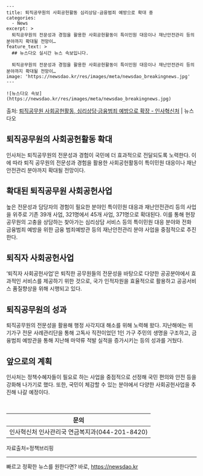     ---
    title: 퇴직공무원의 사회공헌활동 심리상담·금융범죄 예방으로 확대 중
    categories:
      - News
    excerpt: >
      퇴직공무원의 전문성과 경험을 활용한 사회공헌활동이 특이민원 대응이나 재난안전관리 등의 분야까지 확대될 전망이…
    feature_text: >
      ## 뉴스다오 실시간 뉴스 속보입니다.
    
      퇴직공무원의 전문성과 경험을 활용한 사회공헌활동이 특이민원 대응이나 재난안전관리 등의 분야까지 확대될 전망이…
    image: 'https://newsdao.kr/res/images/meta/newsdao_breakingnews.jpg'
    ---
    
    ![뉴스다오 속보](https://newsdao.kr/res/images/meta/newsdao_breakingnews.jpg)

<p>출처: <a href="https://newsdao.kr/2982" rel="dofollow">퇴직공무원 사회공헌활동, 심리상담·금융범죄 예방으로 확장 - 인사혁신처</a> | 뉴스다오</p>

<h2 data-ke-size="size26">퇴직공무원의 사회공헌활동 확대</h2>
<p data-ke-size="size16">인사처는 퇴직공무원의 전문성과 경험이 국민에 더 효과적으로 전달되도록 노력한다. 이에 따라 퇴직 공무원의 전문성과 경험을 활용한 사회공헌활동이 특이민원 대응이나 재난안전관리 분야까지 확대될 전망이다.</p>

<h2 data-ke-size="size26">확대된 퇴직공무원 사회공헌사업</h2>
<p data-ke-size="size16">높은 전문성과 담당자의 경험이 필요한 분야인 특이민원 대응과 재난안전관리 등의 사업을 위주로 기존 39개 사업, 321명에서 45개 사업, 371명으로 확대된다. 이를 통해 현장 공무원의 고충을 상담하는 찾아가는 심리상담 서비스 등의 특이민원 대응 분야와 전화 금융범죄 예방을 위한 금융 범죄예방관 등의 재난안전관리 분야 사업을 중점적으로 추진한다.</p>

<h2 data-ke-size="size26">퇴직자 사회공헌사업</h2>
<p data-ke-size="size16">‘퇴직자 사회공헌사업’은 퇴직한 공무원들의 전문성을 바탕으로 다양한 공공분야에서 효과적인 서비스를 제공하기 위한 것으로, 국가 인적자원을 효율적으로 활용하고 공공서비스 품질향상을 위해 시행되고 있다.</p>

<h2 data-ke-size="size26">퇴직공무원의 성과</h2>
<p data-ke-size="size16">퇴직공무원의 전문성을 활용해 행정 사각지대 해소를 위해 노력해 왔다. 지난해에는 위기가구 전문 사례관리단을 통해 고독사 직전이었던 1인 가구 주민의 생명을 구조하고, 금융범죄 예방관을 통해 지난해 마약류 적발 실적을 증가시키는 등의 성과를 거뒀다.</p>

<h2 data-ke-size="size26">앞으로의 계획</h2>
<p data-ke-size="size16">인사처는 정책수혜자들이 필요로 하는 사업을 중점적으로 선정해 국민 편의와 안전 등을 강화해 나가기로 했다. 또한, 국민이 체감할 수 있는 분야에서 다양한 사회공헌사업을 추진해 나갈 예정이다.</p>

<p data-ke-size="size16">&nbsp;</p>
<table>
<thead>
<tr>
<th style="text-align: center;">문의</th>
</tr>
</thead>
<tbody>
<tr>
<td style="text-align: center;">인사혁신처 인사관리국 연금복지과(044-201-8420)</td>
</tr>
</tbody>
</table>
<footer>자료출처=정책브리핑 </footer>
<p data-ke-size="size16"></p>
<hr> 

빠르고 정확한 뉴스를 원한다면? 바로, <a href="https://newsdao.kr" rel="dofollow">https://newsdao.kr</a>


    
